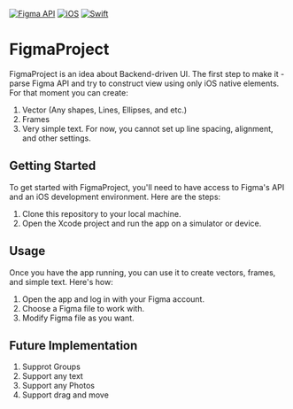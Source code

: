 [![Figma API](https://img.shields.io/badge/Figma%20API-v1-green)](https://www.figma.com/developers/api)
[![iOS](https://img.shields.io/badge/iOS-14.0-blue)](https://developer.apple.com/ios/)
[![Swift](https://img.shields.io/badge/Swift-5.3-orange)](https://swift.org/)

# FigmaProject

FigmaProject is an idea about Backend-driven UI. The first step to make it - parse Figma API and try to construct view using only iOS native elements. For that moment you can create:

1. Vector (Any shapes, Lines, Ellipses, and etc.)
2. Frames
3. Very simple text. For now, you cannot set up line spacing, alignment, and other settings.

## Getting Started

To get started with FigmaProject, you'll need to have access to Figma's API and an iOS development environment. Here are the steps:

1. Clone this repository to your local machine.
2. Open the Xcode project and run the app on a simulator or device.

## Usage

Once you have the app running, you can use it to create vectors, frames, and simple text. Here's how:

1. Open the app and log in with your Figma account.
2. Choose a Figma file to work with.
3. Modify Figma file as you want.

## Future Implementation

1. Supprot Groups
2. Support any text
3. Support any Photos
4. Support drag and move
